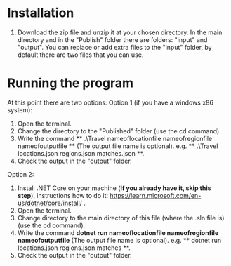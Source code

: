 # Installation

1. Download the zip file and unzip it at your chosen directory.
In the main directory and in the "Publish" folder there are folders: "input" and "output". You can replace or add extra files to the "input" folder, by default there are two files that you can use.

# Running the program

At this point there are two options:
Option 1 (if you have a windows x86 system):
1. Open the terminal.
2. Change the directory to the "Published" folder (use the cd command).
3. Write the command ** .\Travel nameoflocationfile nameofregionfile nameofoutputfile ** (The output file name is optional). e.g. ** .\Travel locations.json regions.json matches.json **.
4. Check the output in the "output" folder.

Option 2:
1. Install .NET Core on your machine (**If you already have it, skip this step**), instructions how to do it: https://learn.microsoft.com/en-us/dotnet/core/install/ .
2. Open the terminal.
3. Change directory to the main directory of this file (where the .sln file is) (use the cd command).
4. Write the command **dotnet run nameoflocationfile nameofregionfile nameofoutputfile** (The output file name is optional). e.g. ** dotnet run locations.json regions.json matches **.
5. Check the output in the "output" folder.
